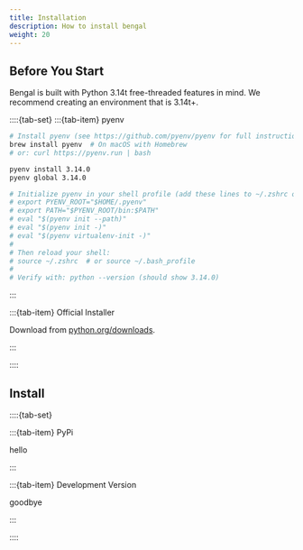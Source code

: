 ```yaml
---
title: Installation
description: How to install bengal
weight: 20
---
```


## Before You Start

Bengal is built with Python 3.14t free-threaded features in mind. We recommend creating an environment that is 3.14t+.

::::{tab-set}
:::{tab-item} pyenv

```bash
# Install pyenv (see https://github.com/pyenv/pyenv for full instructions)
brew install pyenv  # On macOS with Homebrew
# or: curl https://pyenv.run | bash

pyenv install 3.14.0
pyenv global 3.14.0

# Initialize pyenv in your shell profile (add these lines to ~/.zshrc or ~/.bash_profile):
# export PYENV_ROOT="$HOME/.pyenv"
# export PATH="$PYENV_ROOT/bin:$PATH"
# eval "$(pyenv init --path)"
# eval "$(pyenv init -)"
# eval "$(pyenv virtualenv-init -)"
#
# Then reload your shell:
# source ~/.zshrc  # or source ~/.bash_profile
#
# Verify with: python --version (should show 3.14.0)
```

:::

:::{tab-item} Official Installer

Download from [python.org/downloads](python.org/downloads).

:::

::::

## Install

::::{tab-set}

:::{tab-item} PyPi

hello

:::

:::{tab-item} Development Version

goodbye

:::

::::
